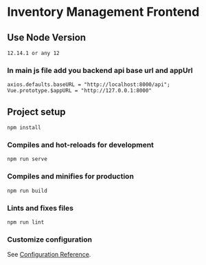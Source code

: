 # Inventory Management Frontend
## Use Node Version
```
12.14.1 or any 12
```

### In main js file add you backend api base url and appUrl
```
axios.defaults.baseURL = "http://localhost:8000/api";
Vue.prototype.$appURL = "http://127.0.0.1:8000"
```

## Project setup
```
npm install
```

### Compiles and hot-reloads for development
```
npm run serve
```

### Compiles and minifies for production
```
npm run build
```

### Lints and fixes files
```
npm run lint
```

### Customize configuration
See [Configuration Reference](https://cli.vuejs.org/config/).
